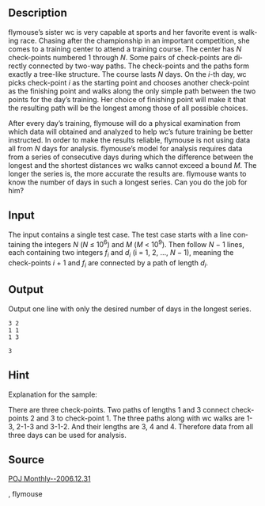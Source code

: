 <h2>Description</h2><span lang="en-us"><p>flymouse’s sister wc is very capable at sports and her favorite event is walking race. Chasing after the championship in an important competition, she comes to a training center to attend a training course. The center has <i>N</i> check-points numbered 1 through <i>N</i>. Some pairs of check-points are directly connected by two-way paths. The check-points and the paths form exactly a tree-like structure. The course lasts <i>N</i> days. On the <i>i</i>-th day, wc picks check-point <i>i</i> as the starting point and chooses another check-point as the finishing point and walks along the only simple path between the two points for the day’s training. Her choice of finishing point will make it that the resulting path will be the longest among those of all possible choices.</p><p>After every day’s training, flymouse will do a physical examination from which data will obtained and analyzed to help wc’s future training be better instructed. In order to make the results reliable, flymouse is not using data all from <i>N</i> days for analysis. flymouse’s model for analysis requires data from a series of consecutive days during which the difference between the longest and the shortest distances wc walks cannot exceed a bound <i>M</i>. The longer the series is, the more accurate the results are. flymouse wants to know the number of days in such a longest series. Can you do the job for him?</p></span><h2>Input</h2><span lang="en-us"><p>The input contains a single test case. The test case starts with a line containing the integers <i>N</i> (<i>N</i> ≤ 10<sup>6</sup>) and <i>M</i> (<i>M</i> &lt; 10<sup>9</sup>). Then follow <i>N</i> − 1 lines, each containing two integers <i>f<sub>i</sub></i> and <i>d<sub>i</sub></i> (i = 1, 2, …, <i>N</i> − 1), meaning the check-points <i>i</i> + 1 and <i>f<sub>i</sub></i> are connected by a path of length <i>d<sub>i</sub></i>.</p></span><h2>Output</h2><p>Output one line with only the desired number of days in the longest series.</p><pre><code class="language-input1">3 2
1 1
1 3</code></pre><pre><code class="language-output1">3</code></pre><h2>Hint</h2><p>Explanation for the sample:</p><p>There are three check-points. Two paths of lengths 1 and 3 connect check-points 2 and 3 to check-point 1. The three paths along with wc walks are 1-3, 2-1-3 and 3-1-2. And their lengths are 3, 4 and 4. Therefore data from all three days can be used for analysis.</p><h2>Source</h2><a href="searchproblem?field=source&amp;key=POJ+Monthly--2006.12.31">POJ Monthly--2006.12.31</a><p>, flymouse</p>
